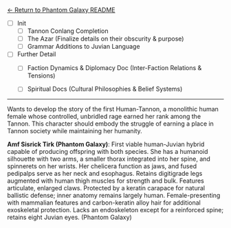 [← Return to Phantom Galaxy README](https://github.com/luckybluejay27/PhantomGalaxy/blob/main/README.md)

- [ ] Init
	- [ ] Tannon Conlang Completion
	- [ ] The Azar (Finalize details on their obscurity & purpose)
	- [ ] Grammar Additions to Juvian Language
- [ ] Further Detail
	- [ ] Faction Dynamics & Diplomacy Doc (Inter-Faction Relations & Tensions)
	- [ ] Spiritual Docs (Cultural Philosophies & Belief Systems)


---

Wants to develop the story of the first Human-Tannon, a monolithic human female whose controlled, unbridled rage earned her rank among the Tannon. This character should embody the struggle of earning a place in Tannon society while maintaining her humanity.


**Amf Sisrick Tirk (Phantom Galaxy)**: First viable human-Juvian hybrid capable of producing offspring with both species. She has a humanoid silhouette with two arms, a smaller thorax integrated into her spine, and spinnerets on her wrists. Her chelicera function as jaws, and fused pedipalps serve as her neck and esophagus. Retains digitigrade legs augmented with human thigh muscles for strength and bulk. Features articulate, enlarged claws. Protected by a keratin carapace for natural ballistic defense; inner anatomy remains largely human. Female-presenting with mammalian features and carbon-keratin alloy hair for additional exoskeletal protection. Lacks an endoskeleton except for a reinforced spine; retains eight Juvian eyes. (Phantom Galaxy)